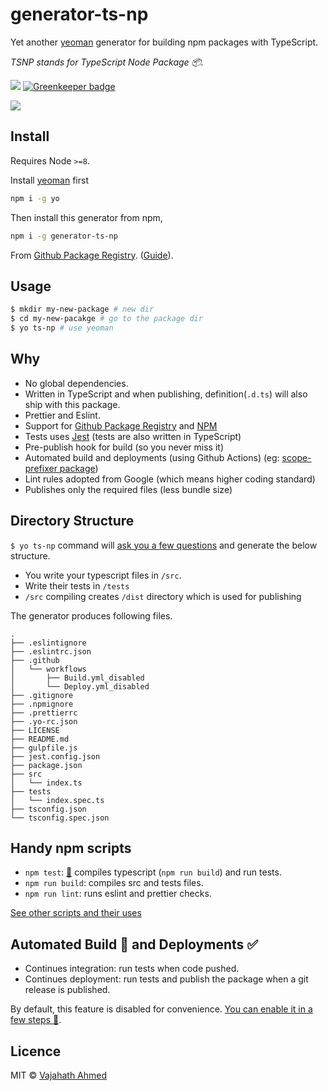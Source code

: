 # generator-ts-np

Yet another [yeoman](https://yeoman.io/) generator for building npm packages with TypeScript.

_TSNP stands for TypeScript Node Package 📦._

![](https://github.com/vajahath/generator-ts-np/workflows/Build/badge.svg) [![Greenkeeper badge](https://badges.greenkeeper.io/vajahath/generator-ts-np.svg)](https://greenkeeper.io/)

![](https://raw.githubusercontent.com/vajahath/generator-ts-np/master/media/logo-old.png)

## Install

Requires Node `>=8`.

Install [yeoman](https://yeoman.io/) first

```sh
npm i -g yo
```

Then install this generator from npm,

```sh
npm i -g generator-ts-np
```

From [Github Package Registry](https://github.com/vajahath/generator-ts-np/packages). ([Guide](https://help.github.com/en/github/managing-packages-with-github-packages/configuring-npm-for-use-with-github-packages)).

## Usage

```sh
$ mkdir my-new-package # new dir
$ cd my-new-pacakge # go to the package dir
$ yo ts-np # use yeoman
```

## Why

- No global dependencies.
- Written in TypeScript and when publishing, definition(`.d.ts`) will also ship with this package.
- Prettier and Eslint.
- Support for [Github Package Registry](https://github.com/features/packages) and [NPM](https://npmjs.com)
- Tests uses [Jest](https://jestjs.io) (tests are also written in TypeScript)
- Pre-publish hook for build (so you never miss it)
- Automated build and deployments (using Github Actions) (eg: [scope-prefixer package](https://github.com/vajahath/npm-scope-prefixer/commit/6294ca949db444de45e6668fb15a859c987dbbfd/checks?check_suite_id=327889691))
- Lint rules adopted from Google (which means higher coding standard)
- Publishes only the required files (less bundle size)

## Directory Structure

`$ yo ts-np` command will [ask you a few questions](https://github.com/vajahath/generator-ts-np/wiki/ts-np-v3.x-help#some-questions-generator-will-ask) and generate the below structure.

- You write your typescript files in `/src`.
- Write their tests in `/tests`
- `/src` compiling creates `/dist` directory which is used for publishing

The generator produces following files.

```
.
├── .eslintignore
├── .eslintrc.json
├── .github
│   └── workflows
│       ├── Build.yml_disabled
│       └── Deploy.yml_disabled
├── .gitignore
├── .npmignore
├── .prettierrc
├── .yo-rc.json
├── LICENSE
├── README.md
├── gulpfile.js
├── jest.config.json
├── package.json
├── src
│   └── index.ts
├── tests
│   └── index.spec.ts
├── tsconfig.json
└── tsconfig.spec.json
```

## Handy npm scripts

- `npm test`: [🌟](https://github.com/vajahath/generator-ts-np/wiki/ts-np-3#some-npm-scripts-and-their-uses) compiles typescript (`npm run build`) and run tests.
- `npm run build`: compiles src and tests files.
- `npm run lint`: runs eslint and prettier checks.

[See other scripts and their uses](https://github.com/vajahath/generator-ts-np/wiki/ts-np-v3.x-help#some-npm-scripts-and-their-uses)

## Automated Build 🧪 and Deployments ✅

- Continues integration: run tests when code pushed.
- Continues deployment: run tests and publish the package when a git release is published.

By default, this feature is disabled for convenience. [You can enable it in a few steps 🍼](https://github.com/vajahath/generator-ts-np/wiki/ts-np-v3.x-help#automated-build--and-deployment-).

## Licence

MIT &copy; [Vajahath Ahmed](https://twitter.com/vajahath7)
